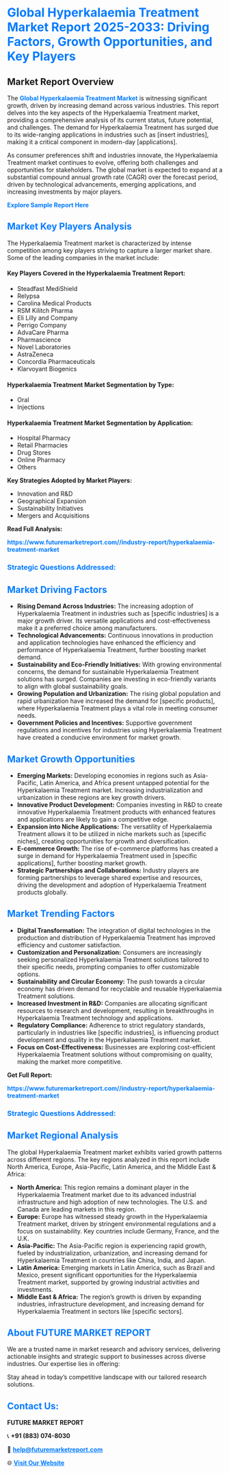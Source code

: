 <h1 style="color: #007BFF;">Global Hyperkalaemia Treatment Market Report 2025-2033: Driving Factors, Growth Opportunities, and Key Players</h1>

<section id="overview">
<h2>Market Report Overview</h2>
<p>The <a href="https://www.futuremarketreport.com//industry-report/hyperkalaemia-treatment-market" style="color: #007BFF; text-decoration: none;"><strong>Global Hyperkalaemia Treatment Market</strong></a> is witnessing significant growth, driven by increasing demand across various industries. This report delves into the key aspects of the Hyperkalaemia Treatment market, providing a comprehensive analysis of its current status, future potential, and challenges. The demand for Hyperkalaemia Treatment has surged due to its wide-ranging applications in industries such as [insert industries], making it a critical component in modern-day [applications].</p>
<p>As consumer preferences shift and industries innovate, the Hyperkalaemia Treatment market continues to evolve, offering both challenges and opportunities for stakeholders. The global market is expected to expand at a substantial compound annual growth rate (CAGR) over the forecast period, driven by technological advancements, emerging applications, and increasing investments by major players.</p>
</section>

<section id="overview">
<p><a href="https://www.futuremarketreport.com//request-sample/reportId=79107" style="color: #007BFF; text-decoration: none;"><strong>Explore Sample Report Here</strong></a></p>
</section>

<section id="key-players">
<h2 style="color: #007BFF;">Market Key Players Analysis</h2>
<p>The Hyperkalaemia Treatment market is characterized by intense competition among key players striving to capture a larger market share. Some of the leading companies in the market include:</p>
<h4>Key Players Covered in the Hyperkalaemia Treatment Report:</h4>
<ul><li>Steadfast MediShield</li><li>Relypsa</li><li>Carolina Medical Products</li><li>RSM Kilitch Pharma</li><li>Eli Lilly and Company</li><li>Perrigo Company</li><li>AdvaCare Pharma</li><li>Pharmascience</li><li>Novel Laboratories</li><li>AstraZeneca</li><li>Concordia Pharmaceuticals</li><li>Klarvoyant Biogenics</li></ul>
<h4>Hyperkalaemia Treatment Market Segmentation by Type:</h4>
<ul><li>Oral</li><li>Injections</li></ul>

<h4>Hyperkalaemia Treatment Market Segmentation by Application:</h4>
<ul><li>Hospital Pharmacy</li><li>Retail Pharmacies</li><li>Drug Stores</li><li>Online Pharmacy</li><li>Others</li></ul>
<p><strong>Key Strategies Adopted by Market Players:</strong></p>
<ul>
<li>Innovation and R&D</li>
<li>Geographical Expansion</li>
<li>Sustainability Initiatives</li>
<li>Mergers and Acquisitions</li>
</ul>
</section>

<section>
<p><strong>Read Full Analysis: </strong></p><a href="https://www.futuremarketreport.com//industry-report/hyperkalaemia-treatment-market" style="color: #007BFF; text-decoration: none;"><strong>https://www.futuremarketreport.com//industry-report/hyperkalaemia-treatment-market</strong></a>
<h3 style="color: #007BFF;">Strategic Questions Addressed:</h3>
</section>

<section id="driving-factors">
<h2 style="color: #007BFF;">Market Driving Factors</h2>
<ul>
<li><strong>Rising Demand Across Industries:</strong> The increasing adoption of Hyperkalaemia Treatment in industries such as [specific industries] is a major growth driver. Its versatile applications and cost-effectiveness make it a preferred choice among manufacturers.</li>
<li><strong>Technological Advancements:</strong> Continuous innovations in production and application technologies have enhanced the efficiency and performance of Hyperkalaemia Treatment, further boosting market demand.</li>
<li><strong>Sustainability and Eco-Friendly Initiatives:</strong> With growing environmental concerns, the demand for sustainable Hyperkalaemia Treatment solutions has surged. Companies are investing in eco-friendly variants to align with global sustainability goals.</li>
<li><strong>Growing Population and Urbanization:</strong> The rising global population and rapid urbanization have increased the demand for [specific products], where Hyperkalaemia Treatment plays a vital role in meeting consumer needs.</li>
<li><strong>Government Policies and Incentives:</strong> Supportive government regulations and incentives for industries using Hyperkalaemia Treatment have created a conducive environment for market growth.</li>
</ul>
</section>

<section id="growth-opportunities">
<h2 style="color: #007BFF;">Market Growth Opportunities</h2>
<ul>
<li><strong>Emerging Markets:</strong> Developing economies in regions such as Asia-Pacific, Latin America, and Africa present untapped potential for the Hyperkalaemia Treatment market. Increasing industrialization and urbanization in these regions are key growth drivers.</li>
<li><strong>Innovative Product Development:</strong> Companies investing in R&D to create innovative Hyperkalaemia Treatment products with enhanced features and applications are likely to gain a competitive edge.</li>
<li><strong>Expansion into Niche Applications:</strong> The versatility of Hyperkalaemia Treatment allows it to be utilized in niche markets such as [specific niches], creating opportunities for growth and diversification.</li>
<li><strong>E-commerce Growth:</strong> The rise of e-commerce platforms has created a surge in demand for Hyperkalaemia Treatment used in [specific applications], further boosting market growth.</li>
<li><strong>Strategic Partnerships and Collaborations:</strong> Industry players are forming partnerships to leverage shared expertise and resources, driving the development and adoption of Hyperkalaemia Treatment products globally.</li>
</ul>
</section>

<section id="trending-factors">
<h2 style="color: #007BFF;">Market Trending Factors</h2>
<ul>
<li><strong>Digital Transformation:</strong> The integration of digital technologies in the production and distribution of Hyperkalaemia Treatment has improved efficiency and customer satisfaction.</li>
<li><strong>Customization and Personalization:</strong> Consumers are increasingly seeking personalized Hyperkalaemia Treatment solutions tailored to their specific needs, prompting companies to offer customizable options.</li>
<li><strong>Sustainability and Circular Economy:</strong> The push towards a circular economy has driven demand for recyclable and reusable Hyperkalaemia Treatment solutions.</li>
<li><strong>Increased Investment in R&D:</strong> Companies are allocating significant resources to research and development, resulting in breakthroughs in Hyperkalaemia Treatment technology and applications.</li>
<li><strong>Regulatory Compliance:</strong> Adherence to strict regulatory standards, particularly in industries like [specific industries], is influencing product development and quality in the Hyperkalaemia Treatment market.</li>
<li><strong>Focus on Cost-Effectiveness:</strong> Businesses are exploring cost-efficient Hyperkalaemia Treatment solutions without compromising on quality, making the market more competitive.</li>
</ul>
</section>

<section>
<p><strong>Get Full Report: </strong></p><a href="https://www.futuremarketreport.com//industry-report/hyperkalaemia-treatment-market" style="color: #007BFF; text-decoration: none;"><strong>https://www.futuremarketreport.com//industry-report/hyperkalaemia-treatment-market</strong></a>
<h3 style="color: #007BFF;">Strategic Questions Addressed:</h3>
</section>


<section id="regional-analysis">
<h2 style="color: #007BFF;">Market Regional Analysis</h2>
<p>The global Hyperkalaemia Treatment market exhibits varied growth patterns across different regions. The key regions analyzed in this report include North America, Europe, Asia-Pacific, Latin America, and the Middle East & Africa:</p>
<ul>
<li><strong>North America:</strong> This region remains a dominant player in the Hyperkalaemia Treatment market due to its advanced industrial infrastructure and high adoption of new technologies. The U.S. and Canada are leading markets in this region.</li>
<li><strong>Europe:</strong> Europe has witnessed steady growth in the Hyperkalaemia Treatment market, driven by stringent environmental regulations and a focus on sustainability. Key countries include Germany, France, and the U.K.</li>
<li><strong>Asia-Pacific:</strong> The Asia-Pacific region is experiencing rapid growth, fueled by industrialization, urbanization, and increasing demand for Hyperkalaemia Treatment in countries like China, India, and Japan.</li>
<li><strong>Latin America:</strong> Emerging markets in Latin America, such as Brazil and Mexico, present significant opportunities for the Hyperkalaemia Treatment market, supported by growing industrial activities and investments.</li>
<li><strong>Middle East & Africa:</strong> The region’s growth is driven by expanding industries, infrastructure development, and increasing demand for Hyperkalaemia Treatment in sectors like [specific sectors].</li>
</ul>
</section>

<footer>
<h2 style="color: #007BFF;">About FUTURE MARKET REPORT</h2>
<p>We are a trusted name in market research and advisory services, delivering actionable insights and strategic support to businesses across diverse industries. Our expertise lies in offering:</p>

<p>Stay ahead in today’s competitive landscape with our tailored research solutions.</p>

<h2 style="color: #007BFF;">Contact Us:</h2>
<p><strong>FUTURE MARKET REPORT</strong></p>
<p>📞 <strong>+91 (883) 074-8030</strong></p>
<p>📧 <strong><a href="mailto:help@futuremarketreport.com" style="color: #007BFF;">help@futuremarketreport.com</a></strong></p>
<p>🌐 <strong><a href="https://www.futuremarketreport.com/" style="color: #007BFF;">Visit Our Website</a></strong></p>
</footer>